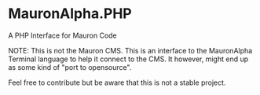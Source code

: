 MauronAlpha.PHP
===============

A PHP Interface for Mauron Code

NOTE:
This is not the Mauron CMS. This is an interface to the MauronAlpha Terminal language to help it connect to the CMS.
It however, might end up as some kind of "port to opensource".

Feel free to contribute but be aware that this is not a stable project.
